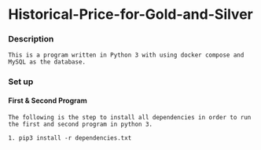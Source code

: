 # Historical-Price-for-Gold-and-Silver

### Description 
```
This is a program written in Python 3 with using docker compose and MySQL as the database.
```

### Set up 

#### First   &    Second Program
```
The following is the step to install all dependencies in order to run the first and second program in python 3. 

1. pip3 install -r dependencies.txt
```